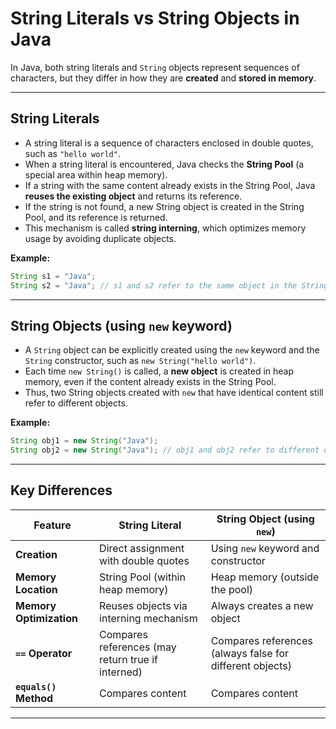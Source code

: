 # String Literals vs String Objects in Java

In Java, both string literals and `String` objects represent sequences of characters, but they differ in how they are **created** and **stored in memory**.

***

## String Literals

- A string literal is a sequence of characters enclosed in double quotes, such as `"hello world"`.
- When a string literal is encountered, Java checks the **String Pool** (a special area within heap memory).
- If a string with the same content already exists in the String Pool, Java **reuses the existing object** and returns its reference.
- If the string is not found, a new String object is created in the String Pool, and its reference is returned.
- This mechanism is called **string interning**, which optimizes memory usage by avoiding duplicate objects.

**Example:**

```java
String s1 = "Java";
String s2 = "Java"; // s1 and s2 refer to the same object in the String Pool
```

***

## String Objects (using `new` keyword)

- A `String` object can be explicitly created using the `new` keyword and the `String` constructor, such as `new String("hello world")`.
- Each time `new String()` is called, a **new object** is created in heap memory, 
  even if the content already exists in the String Pool.
- Thus, two String objects created with `new` that have identical content still refer to different objects.

**Example:**

```java
String obj1 = new String("Java");
String obj2 = new String("Java"); // obj1 and obj2 refer to different objects in the heap
```

***

## Key Differences

| Feature             | String Literal                                | String Object (using `new`)        |
|---------------------|-----------------------------------------------|-------------------------------------|
| **Creation**         | Direct assignment with double quotes          | Using `new` keyword and constructor |
| **Memory Location**  | String Pool (within heap memory)              | Heap memory (outside the pool)      |
| **Memory Optimization** | Reuses objects via interning mechanism   | Always creates a new object         |
| **`==` Operator**    | Compares references (may return true if interned) | Compares references (always false for different objects) |
| **`equals()` Method**| Compares content                             | Compares content                    |

***
